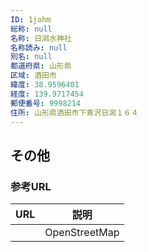 ```yaml
---
ID: 1johm
総称: null
名称: 日潟水神社
名称読み: null
別名: null
都道府県: 山形県
区域: 酒田市
緯度: 38.9596401
経度: 139.9717454
郵便番号: 9998214
住所: 山形県酒田市下青沢日潟１６４
---
```


## その他

### 参考URL

| URL | 説明          |
| --- | ------------- |
|     | OpenStreetMap |

